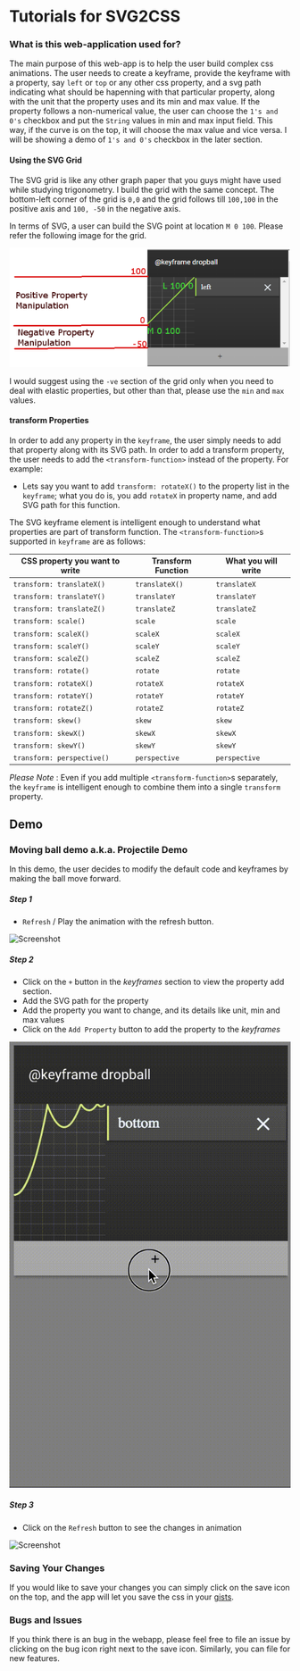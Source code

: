 # Tutorials for SVG2CSS

### What is this web-application used for?

The main purpose of this web-app is to help the user build complex css animations. The user needs to create a keyframe, provide the keyframe with a property, say `left` or `top` or any other css property, and a svg path indicating what should be hapenning with that particular property, along with the unit that the property uses and its min and max value. If the property follows a non-numerical value, the user can choose the `1's and 0's` checkbox and put the `String` values in min and max input field. This way, if the curve is on the top, it will choose the max value and vice versa. I will be showing a demo of `1's and 0's` checkbox in the later section.


#### Using the SVG Grid

The SVG grid is like any other graph paper that you guys might have used while studying trigonometry. I build the grid with the same concept. The bottom-left corner of the grid is `0,0` and the grid follows till `100,100` in the positive axis and `100, -50` in the negative axis.

In terms of SVG, a user can build the SVG point at location `M 0 100`. Please refer the following image for the grid.

![Screenshot](assets/svg2css-svggrid.png)

I would suggest using the `-ve` section of the grid only when you need to deal with elastic properties, but other than that, please use the `min` and `max` values.


#### transform Properties

In order to add any property in the `keyframe`, the user simply needs to add that property along with its SVG path. In order to add a transform property, the user needs to add the `<transform-function>` instead of the property. For example:

- Lets say you want to add `transform: rotateX()` to the property list in the `keyframe`; what you do is, you add `rotateX` in property name, and add SVG path for this function.

The SVG keyframe element is intelligent enough to understand what properties are part of transform function. The `<transform-function>`s supported in `keyframe` are as follows:

| CSS property you want to write | Transform Function | What you will write |
|--------------------------------|--------------------|---------------------|
| `transform: translateX()`      | `translateX()`     |  `translateX`       |
| `transform: translateY()`      | `translateY`       |  `translateY`       |
| `transform: translateZ()`      | `translateZ`       |  `translateZ`       |
| `transform: scale()`           | `scale`            |  `scale`            |
| `transform: scaleX()`          | `scaleX`           |  `scaleX`           |
| `transform: scaleY()`          | `scaleY`           |  `scaleY`           |
| `transform: scaleZ()`          | `scaleZ`           |  `scaleZ`           |
| `transform: rotate()`          | `rotate`           |  `rotate`           |
| `transform: rotateX()`         | `rotateX`          |  `rotateX`          |
| `transform: rotateY()`         | `rotateY`          |  `rotateY`          |
| `transform: rotateZ()`         | `rotateZ`          |  `rotateZ`          |
| `transform: skew()`            | `skew`             |  `skew`             |
| `transform: skewX()`           | `skewX`            |  `skewX`            |
| `transform: skewY()`           | `skewY`            |  `skewY`            |
| `transform: perspective()`     | `perspective`      |  `perspective`      |

*Please Note* : Even if you add multiple `<transform-function>`s separately, the `keyframe` is intelligent enough to combine them into a single `transform` property.

## Demo

### Moving ball demo a.k.a. Projectile Demo

In this demo, the user decides to modify the default code and keyframes by making the ball move forward.

##### Step 1

- `Refresh` / Play the animation with the refresh button.

![Screenshot](assets/svg2css-refresh.gif)

##### Step 2

- Click on the `+` button in the *keyframes* section to view the property add section.
- Add the SVG path for the property
- Add the property you want to change, and its details like unit, min and max values
- Click on the `Add Property` button to add the property to the *keyframes*

![Screenshot](assets/svg2css-addedleftproperty.gif)

##### Step 3

- Click on the `Refresh` button to see the changes in animation

![Screenshot](assets/svg2css-leftrefresh.gif)

### Saving Your Changes

If you would like to save your changes you can simply click on the save icon on the top, and the app will let you save the css in your [gists](https://gist.github.com/).

### Bugs and Issues

If you think there is an bug in the webapp, please feel free to file an issue by clicking on the bug icon right next to the save icon. Similarly, you can file for new features.